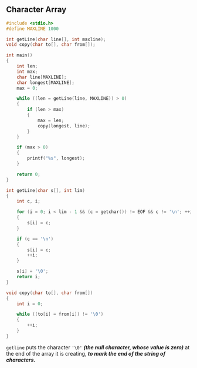 ## Character Array

```c
#include <stdio.h>
#define MAXLINE 1000

int getLine(char line[], int maxline);
void copy(char to[], char from[]);

int main()
{
    int len;
    int max;
    char line[MAXLINE];
    char longest[MAXLINE];
    max = 0;

    while ((len = getLine(line, MAXLINE)) > 0)
    {
        if (len > max)
        {
            max = len;
            copy(longest, line);
        }
    }

    if (max > 0)
    {
        printf("%s", longest);
    }

    return 0;
}

int getLine(char s[], int lim)
{
    int c, i;

    for (i = 0; i < lim - 1 && (c = getchar()) != EOF && c != '\n'; ++i)
    {
        s[i] = c;
    }

    if (c == '\n')
    {
        s[i] = c;
        ++i;
    }

    s[i] = '\0';
    return i;
}

void copy(char to[], char from[])
{
    int i = 0;

    while ((to[i] = from[i]) != '\0')
    {
        ++i;
    }
}
```

`getline` puts the character `'\0'` ***(the null character, whose value is zero)*** at the end of the
array it is creating, ***to mark the end of the string of characters.***


